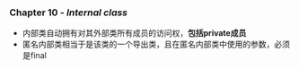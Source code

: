 ### Chapter 10 - ***Internal class***
* 内部类自动拥有对其外部类所有成员的访问权，**包括private成员**   
* 匿名内部类相当于是该类的一个导出类，且在匿名内部类中使用的参数，必须是final